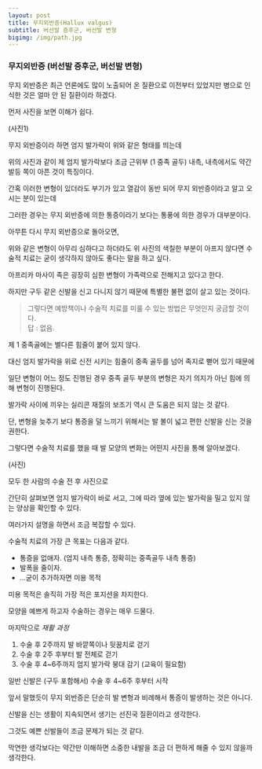 ```yaml
---
layout: post
title: 무지외반증(Hallux valgus)
subtitle: 버선발 증후군, 버선발 변형
bigimg: /img/path.jpg
---
```


### 무지외반증 (버선발 증후군, 버선발 변형)   

무지 외반증은 최근 언론에도 많이 노출되어 온 질환으로 이전부터 있었지만 병으로 인식한 것은 얼마 안 된 질환이라 하겠다.   

먼저 사진을 보면 이해가 쉽다.   

(사진1)    

무지 외반증이라 하면 엄지 발가락이 위와 같은 형태를 띄는데   

위의 사진과 같이 제  엄지 발가락보다 조금 근위부 (1 중족 골두) 내측, 내측에서도 약간 발등 쪽이 아픈 것이 특징이다.   

간혹 이러한 변형이 있더라도 부기가 있고 열감이 동반 되어 무지 외반증이라고 알고 오시는 분이 있는데   

그러한 경우는 무지 외반증에 의한 통증이라기 보다는 통풍에 의한 경우가 대부분이다.   

아무튼 다시 무지 외반증으로 돌아오면,   

위와 같은 변형이 아무리 심하다고 하더라도 위 사진의 색칠한 부분이 아프지 않다면 수술적 치료는 굳이 생각하지 않아도 좋다는 말을 하고 싶다.   

아프리카 마사이 족은 굉장히 심한 변형이 가족력으로 전해지고 있다고 한다.   

하지만 구두 같은 신발을 신고 다니지 않기 때문에 특별한 불편 없이 살고 있는 것이다.   

> 그렇다면 예방책이나 수술적 치료를 미룰 수 있는 방법은 무엇인지 궁금할 것이다.   
> 답 : 없음.   

제 1 중족골에는 별다른 힘줄이 붙어 있지 않다.   

대신 엄지 발가락을 위로 신전 시키는 힘줄이 중족 골두를 넘어 족지로 뻗어 있기 때문에   

일단 변형이 어느 정도 진행된 경우 중족 골두 부분의 변형은 자기 의지가 아닌 힘에 의해 변형이 진행된다.   

발가락 사이에 끼우는 실리콘 재질의 보조기 역시 큰 도움은 되지 않는 것 같다.   

단, 변형을 늦추기 보다 통증을 덜 느끼기 위해서는 발 볼이 넓고 편한 신발을 신는 것을 권한다.   

그렇다면 수술적 치료를 했을 때 발 모양의 변화는 어떤지 사진을 통해 알아보겠다.   

(사진)   

모두 한 사람의 수술 전 후 사진으로   

간단히 살펴보면 엄지 발가락이 바로 서고, 그에 따라 옆에 있는 발가락을 밀고 있지 않는 양상을 확인할 수 있다.   

여러가지 설명을 하면서 조금 복잡할 수 있다.    

수술적 치료의  가장 큰 목표는 다음과 같다.   

* 통증을 없애자. (엄지 내측 통증, 정확히는 중족골두 내측 통증)   
* 발폭을 줄이자.   
* ...굳이 추가하자면 미용 목적   

미용 목적은 솔직히 가장 적은 포지션을 차지한다.   

모양을 예쁘게 하고자 수술하는 경우는 매우 드물다.   

마지막으로 
*재활 과정*   
1. 수술 후 2주까지 발 바깥쪽이나 뒷꿈치로 걷기   
2. 수술 후 2주 후부터 발 전체로 걷기   
3. 수술 후 4~6주까지 엄지 발가락 붕대 감기 (교육이 필요함)     

일반 신발은 (구두 포함해서) 수술 후 4~6주 후부터 시작   

앞서 말했듯이 무지 외반증은 단순히 발 변형과 비례해서 통증이 발생하는 것은 아니다.     

신발을 신는 생활이 지속되면서 생기는 선진국 질환이라고 생각한다.    

그것도 예쁜 신발들이 조금 문제가 되는 것 같다.   

막연한 생각보다는 약간만 이해하면 소중한 내발을 조금 더 편하게 해줄 수 있지 않을까 생각한다.   

